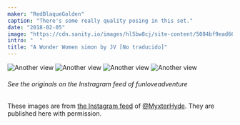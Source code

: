 ```yaml
---
maker: "RedBlaqueGolden"
caption: "There's some really quality posing in this set."
date: "2018-02-05"
image: "https://cdn.sanity.io/images/hl5bw8cj/site-content/5084bf9ead668c3ddd3a8ff4fd9a9ea4866d3d1a-1080x1080.jpg"
intro: "  "
title: "A Wonder Women simon by JV [No traducido]"
---
```


![Another view](https://posts.freesewing.org/uploads/wonder_woman_simon_view2_a8f4c2e951.jpg "Another view")
![Another view](https://posts.freesewing.org/uploads/wonder_woman_simon_view3_c4357bf70f.jpg "Another view")
![Another view](https://posts.freesewing.org/uploads/wonder_woman_simon_view4_b6b74a2fe6.jpg "Another view")
![Another view](https://posts.freesewing.org/uploads/wonder_woman_simon_view5_6e42e949af.jpg "Another view")

<Note>

###### See the originals on the Instragram feed of funloveadventure

These images are from 
[the Instagram feed](https://www.instagram.com/myxterhyde/)
of [@MyxterHyde](/users/MyxterHyde).
They are published here with permission.

</Note>
